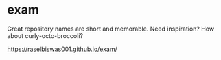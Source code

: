 # exam
Great repository names are short and memorable. Need inspiration? How about curly-octo-broccoli?


 https://raselbiswas001.github.io/exam/
